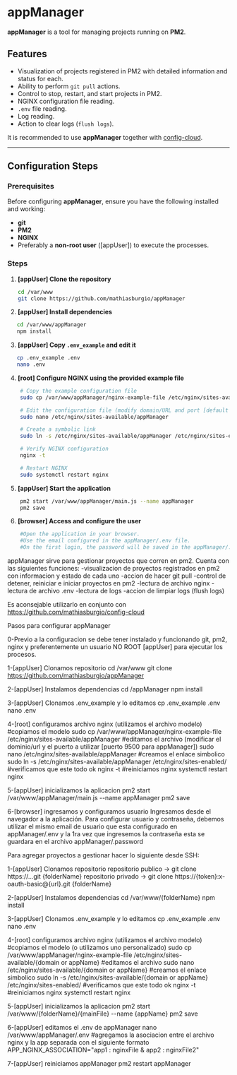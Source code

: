 # appManager

**appManager** is a tool for managing projects running on **PM2**.  

## Features
- Visualization of projects registered in PM2 with detailed information and status for each.
- Ability to perform `git pull` actions.
- Control to stop, restart, and start projects in PM2.
- NGINX configuration file reading.
- `.env` file reading.
- Log reading.
- Action to clear logs (`flush logs`).

It is recommended to use **appManager** together with [config-cloud](https://github.com/mathiasburgio/config-cloud).

---

## Configuration Steps

### Prerequisites
Before configuring **appManager**, ensure you have the following installed and working:
- **git**
- **PM2**
- **NGINX**
- Preferably a **non-root user** ([appUser]) to execute the processes.

### Steps

1. **[appUser] Clone the repository**  
   ```bash
   cd /var/www
   git clone https://github.com/mathiasburgio/appManager
   ```

2. **[appUser] Install dependencies**  
```bash
   cd /var/www/appManager
   npm install
```

3. **[appUser] Copy `.env_example` and edit it**  
```bash
   cp .env_example .env
   nano .env
```

4. **[root] Configure NGINX using the provided example file**  
```bash
    # Copy the example configuration file
    sudo cp /var/www/appManager/nginx-example-file /etc/nginx/sites-available/appManager

    # Edit the configuration file (modify domain/URL and port [default is 9500 for appManager])
    sudo nano /etc/nginx/sites-available/appManager

    # Create a symbolic link
    sudo ln -s /etc/nginx/sites-available/appManager /etc/nginx/sites-enabled/

    # Verify NGINX configuration
    nginx -t

    # Restart NGINX
    sudo systemctl restart nginx

```

5. **[appUser] Start the application**  
```bash
    pm2 start /var/www/appManager/main.js --name appManager
    pm2 save
```

6. **[browser] Access and configure the user**  
```bash
    #Open the application in your browser.
    #Use the email configured in the appManager/.env file.
    #On the first login, the password will be saved in the appManager/.password file.
```



appManager sirve para gestionar proyectos que corren en pm2. 
Cuenta con las siguientes funciones:
-visualizacion de proyectos registrados en pm2 con informacion y estado de cada uno
-accion de hacer git pull
-control de detener, reiniciar e iniciar proyectos en pm2
-lectura de archivo nginx
-lectura de archivo .env
-lectura de logs
-accion de limpiar logs (flush logs)

Es aconsejable utilizarlo en conjunto con https://github.com/mathiasburgio/config-cloud

Pasos para configurar appManager

0-Previo a la configuracion se debe tener instalado y funcionando git, pm2, nginx y preferentemente un usuario NO ROOT [appUser] para ejecutar los procesos.

1-[appUser] Clonamos repositorio
cd /var/www
git clone https://github.com/mathiasburgio/appManager

2-[appUser] Instalamos dependencias
cd /appManager
npm install

3-[appUser] Clonamos .env_example y lo editamos
cp .env_example .env
nano .env

4-[root] configuramos archivo nginx (utilizamos el archivo modelo)
#copiamos el modelo
sudo cp /var/www/appManager/nginx-example-file /etc/nginx/sites-available/appManager
#editamos el archivo (modificar el dominio/url y el puerto a utilizar [puerto 9500 para appManager])
sudo nano /etc/nginx/sites-available/appManager
#creamos el enlace simbolico
sudo ln -s /etc/nginx/sites-available/appManager /etc/nginx/sites-enabled/
#verificamos que este todo ok
nginx -t
#reiniciamos nginx
systemctl restart nginx

5-[appUser] inicializamos la aplicacion
pm2 start /var/www/appManager/main.js --name appManager
pm2 save

6-[browser] ingresamos y configuramos usuario
Ingresamos desde el navegador a la aplicación.
Para configurar usuario y contraseña, debemos utilizar el mismo email de usuario que esta configurado en appManager/.env y la 1ra vez que ingresemos la contraseña esta se guardara en el archivo appManager/.password




Para agregar proyectos a gestionar hacer lo siguiente desde SSH:

1-[appUser] Clonamos repositorio
repositorio publico -> git clone https://...git {folderName}
repositorio privado -> git clone https://{token}:x-oauth-basic@{url}.git {folderName}

2-[appUser] Instalamos dependencias
cd /var/www/{folderName}
npm install

3-[appUser] Clonamos .env_example y lo editamos
cp .env_example .env
nano .env

4-[root] configuramos archivo nginx (utilizamos el archivo modelo)
#copiamos el modelo (o utilizamos uno personalizado)
sudo cp /var/www/appManager/nginx-example-file /etc/nginx/sites-available/{domain or appName}
#editamos el archivo
sudo nano /etc/nginx/sites-available/{domain or appName}
#creamos el enlace simbolico
sudo ln -s /etc/nginx/sites-available/{domain or appName} /etc/nginx/sites-enabled/
#verificamos que este todo ok
nginx -t
#reiniciamos nginx
systemctl restart nginx

5-[appUser] inicializamos la aplicacion
pm2 start /var/www/{folderName}/{mainFile} --name {appName}
pm2 save

6-[appUser] editamos el .env de appManager
nano /var/www/appManager/.env
#agregamos la asociacion entre el archivo nginx y la app separada con el siguiente formato
APP_NGINX_ASSOCIATION="app1 : nginxFile & app2 : nginxFile2"

7-[appUser] reiniciamos appManager
pm2 restart appManager